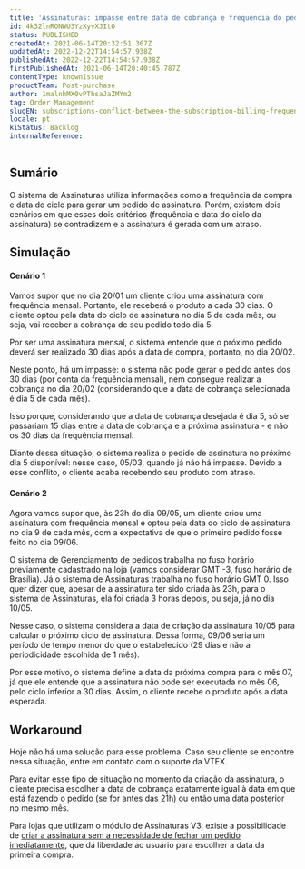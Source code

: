 ```yaml
---
title: 'Assinaturas: impasse entre data de cobrança e frequência do pedido'
id: 4k32lnRONWU3YzXyvXJItO
status: PUBLISHED
createdAt: 2021-06-14T20:32:51.367Z
updatedAt: 2022-12-22T14:54:57.938Z
publishedAt: 2022-12-22T14:54:57.938Z
firstPublishedAt: 2021-06-14T20:40:45.787Z
contentType: knownIssue
productTeam: Post-purchase
author: 1malnhMX0vPThsaJaZMYm2
tag: Order Management
slugEN: subscriptions-conflict-between-the-subscription-billing-frequency-and-cycle
locale: pt
kiStatus: Backlog
internalReference: 
---
```


## Sumário

O sistema de Assinaturas utiliza informações como a frequência da compra e data do ciclo para gerar um pedido de assinatura. Porém, existem dois cenários em que esses dois critérios (frequência e data do ciclo da assinatura) se contradizem e a assinatura é gerada com um atraso.

## Simulação

#### Cenário 1

Vamos supor que no dia 20/01 um cliente criou uma assinatura com frequência mensal. Portanto, ele receberá o produto a cada 30 dias. O cliente optou pela data do ciclo de assinatura no dia 5 de cada mês, ou seja, vai receber a cobrança de seu pedido todo dia 5.

Por ser uma assinatura mensal, o sistema entende que o próximo pedido deverá ser realizado 30 dias após a data de compra, portanto, no dia 20/02.

Neste ponto, há um impasse: o sistema não pode gerar o pedido antes dos 30 dias (por conta da frequência mensal), nem consegue realizar a cobrança no dia 20/02 (considerando que a data de cobrança selecionada é dia 5 de cada mês).

Isso porque, considerando que a data de cobrança desejada é dia 5, só se passariam 15 dias entre a data de cobrança e a próxima assinatura - e não os 30 dias da frequência mensal.

Diante dessa situação, o sistema realiza o pedido de assinatura no próximo dia 5 disponível: nesse caso, 05/03, quando já não há impasse. Devido a esse conflito, o cliente acaba recebendo seu produto com atraso. 

#### Cenário 2

Agora vamos supor que, às 23h do dia 09/05, um cliente criou uma assinatura com frequência mensal e optou pela data do ciclo de assinatura no dia 9 de cada mês, com a expectativa de que o primeiro pedido fosse feito no dia 09/06.

O sistema de Gerenciamento de pedidos trabalha no fuso horário previamente cadastrado na loja (vamos considerar GMT -3, fuso horário de Brasília). Já o sistema de Assinaturas trabalha no fuso horário GMT 0. Isso quer dizer que, apesar de a assinatura ter sido criada às 23h, para o sistema de Assinaturas, ela foi criada 3 horas depois, ou seja, já no dia 10/05.

Nesse caso, o sistema considera a data de criação da assinatura 10/05 para calcular o próximo ciclo de assinatura. Dessa forma, 09/06 seria um período de tempo menor do que o estabelecido (29 dias e não a periodicidade escolhida de 1 mês).

Por esse motivo, o sistema define a data da próxima compra para o mês 07, já que ele entende que a assinatura não pode ser executada no mês 06, pelo ciclo inferior a 30 dias. Assim, o cliente recebe o produto após a data esperada.

## Workaround

Hoje não há uma solução para esse problema. Caso seu cliente se encontre nessa situação, entre em contato com o suporte da VTEX. 

Para evitar esse tipo de situação no momento da criação da assinatura, o cliente precisa escolher a data de cobrança exatamente igual à data em que está fazendo o pedido (se for antes das 21h) ou então uma data posterior no mesmo mês.

Para lojas que utilizam o módulo de Assinaturas V3, existe a possibilidade de [criar a assinatura sem a necessidade de fechar um pedido imediatamente](https://help.vtex.com/pt/announcements/novo-modulo-assinaturas--6PfEmqovkZF97AZUp1owdf#novas-funcionalidades-para-seu-cliente), que dá liberdade ao usuário para escolher a data da primeira compra.

